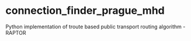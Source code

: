 # connection_finder_prague_mhd
Python implementation of troute based public transport routing algorithm - RAPTOR
